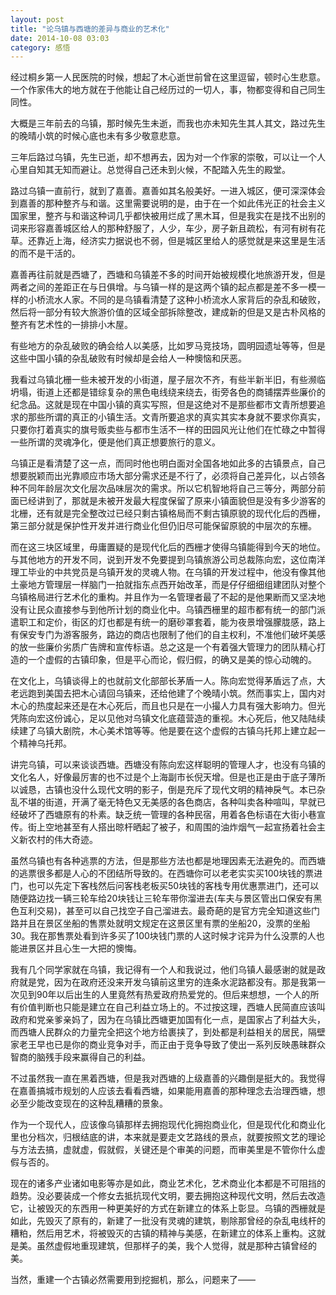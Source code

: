 ```yaml
---
layout: post
title: "论乌镇与西塘的差异与商业的艺术化"
date: 2014-10-08 03:03
category: 感悟
---
```


经过桐乡第一人民医院的时候，想起了木心逝世前曾在这里逗留，顿时心生悲意。一个作家伟大的地方就在于他能让自己经历过的一切人，事，物都变得和自己同生同性。

大概是三年前去的乌镇，那时候先生未逝，而我也亦未知先生其人其文，路过先生的晚晴小筑的时候心底也未有多少敬意悲意。

三年后路过乌镇，先生已逝，却不想再去，因为对一个作家的崇敬，可以让一个人心里自知其无知而避让。总觉得自己还未到火候，不配踏入先生的殿堂。

路过乌镇一直前行，就到了嘉善。嘉善如其名般美好。一进入城区，便可深深体会到嘉善的那种整齐与和谐。这里需要说明的是，由于在一个如此伟光正的社会主义国家里，整齐与和谐这种词几乎都快被用烂成了黑木耳，但是我实在是找不出别的词来形容嘉善城区给人的那种舒服了，人少，车少，房子新且疏松，有河有树有花草。还靠近上海，经济实力据说也不弱，但是城区里给人的感觉就是来这里是生活的而不是干活的。

嘉善再往前就是西塘了，西塘和乌镇差不多的时间开始被规模化地旅游开发，但是两者之间的差距正在与日俱增。与乌镇一样的是这两个镇的起点都是差不多一模一样的小桥流水人家。不同的是乌镇看清楚了这种小桥流水人家背后的杂乱和破败，然后将一部分有较大旅游价值的区域全部拆除整改，建成新的但是又是古朴风格的整齐有艺术性的一排排小木屋。

有些地方的杂乱破败的确会给人以美感，比如罗马竞技场，圆明园遗址等等，但是这些中国小镇的杂乱破败有时候却是会给人一种懊恼和厌恶。

我看过乌镇北栅一些未被开发的小街道，屋子层次不齐，有些半新半旧，有些濒临坍塌，街道上还都是错综复杂的黑色电线绕来绕去，街旁各色的商铺摆弄些廉价的纪念品。这就是现在中国小镇的真实写照，但是这绝对不是那些都市文青所想要追求的那些所谓的真正的小镇生活。文青所要追求的真实其实本身就不要求你真实，只要你打着真实的旗号贩卖些与都市生活不一样的田园风光让他们在忙碌之中暂得一些所谓的灵魂净化，便是他们真正想要旅行的意义。

乌镇正是看清楚了这一点，而同时他也明白面对全国各地如此多的古镇景点，自己想要脱颖而出光靠顺应市场大部分需求还是不行了，必须将自己差异化，以占领各种不同年龄层次文化层次品味层次的需求。所以它机智地将自己三等分，两部分前面已经讲到了，那就是未被开发最大程度保留了原来小镇面貌但是没有多少游客的北栅，还有就是完全整改过已经只剩古镇格局而不剩古镇原貌的现代化后的西栅，第三部分就是保护性开发并进行商业化但仍旧尽可能保留原貌的中层次的东栅。

而在这三块区域里，毋庸置疑的是现代化后的西栅才使得乌镇能得到今天的地位。与其他地方的开发不同，说到开发不免要提到乌镇旅游公司总裁陈向宏，这位南洋理工毕业的中共党员是乌镇开发的灵魂人物。在乌镇的开发过程中，他没有像其他土豪地方管理层一样脑门一拍就指东点西开始改革，而是仔仔细细组建团队对整个乌镇格局进行艺术化的重构。并且作为一名管理者最了不起的是他果断而又坚决地没有让民众直接参与到他所计划的商业化中。乌镇西栅里的超市都有统一的部门派遣职工和定价，街区的灯也都是有统一的磨砂罩套着，能为夜景增强朦胧感，路上有保安专门为游客服务，路边的商店也限制了他们的自主权利，不准他们破坏美感的放一些廉价劣质广告牌和宣传标语。总之这是一个有着强大管理力的团队精心打造的一个虚假的古镇印象，但是平心而论，假归假，的确又是美的惊心动魄的。

在文化上，乌镇谈得上的也就前文化部部长茅盾一人。陈向宏觉得茅盾远了点，大老远跑到美国去把木心请回乌镇来，还给他建了个晚晴小筑。然而事实上，国内对木心的热度起来还是在木心死后，而且也只是在一小撮人力具有强大影响力。但光凭陈向宏这份诚心，足以见他对乌镇文化底蕴营造的重视。木心死后，他又陆陆续续建了乌镇大剧院，木心美术馆等等。他是要在这个虚假的古镇乌托邦上建立起一个精神乌托邦。

讲完乌镇，可以来谈谈西塘。西塘没有陈向宏这样聪明的管理人才，也没有乌镇的文化名人，好像最厉害的也不过是个上海副市长倪天增。但是也正是由于底子薄所以诚恳，古镇也没什么现代文明的影子，倒是充斥了现代文明的精神戾气。本已杂乱不堪的街道，开满了毫无特色又无美感的各色商店，各种叫卖各种喧叫，早就已经破坏了西塘原有的朴素。缺乏统一管理的各种民宿，用着各色标语在大街小巷宣传。街上空地甚至有人搭出晾杆晒起了被子，和周围的油炸烟气一起宣扬着社会主义新农村的伟大奇迹。

虽然乌镇也有各种逃票的方法，但是那些方法也都是地理因素无法避免的。而西塘的逃票很多都是人心的不团结所导致的。在西塘你可以老老实实买100块钱的票进门，也可以先定下客栈然后问客栈老板买50块钱的客栈专用优惠票进门，还可以随便路边找一辆三轮车给20块钱让三轮车带你溜进去(车夫与景区管出口保安有黑色互利交易)，甚至可以自己找空子自己溜进去。最奇葩的是官方完全知道这些门路并且在景区坐船的售票处就明文规定在这景区里有票的坐船20，没票的坐船30。我在那售票处看到许多买了100块钱门票的人这时候才诧异为什么没票的人也能进景区并且心生一大把的懊悔。

我有几个同学家就在乌镇，我记得有一个人和我说过，他们乌镇人最感谢的就是政府就是党，因为在政府还没来开发乌镇前这里穷的连条水泥路都没有。那是我第一次见到90年以后出生的人里竟然有热爱政府热爱党的。但后来想想，一个人的所有价值判断也只能是建立在自己利益立场上的。不过按这理，西塘人民简直应该叫政府和党亲爹亲妈了，因为在乌镇比西塘更加国有化一点，是国家占了利益大头，而西塘人民群众的力量完全把这个地方给裹挟了，到处都是利益相关的居民，隔壁家老王早也已是你的商业竞争对手，而正由于竞争导致了使出一系列反映愚昧群众智商的脑残手段来赢得自己的利益。

不过虽然我一直在黑着西塘，但是我对西塘的上级嘉善的兴趣倒是挺大的。我觉得在嘉善搞城市规划的人应该去看看西塘，如果能用嘉善的那种理念去治理西塘，想必至少能改变现在的这种乱糟糟的景象。

作为一个现代人，应该像乌镇那样去拥抱现代化拥抱商业化，但是现代化和商业化里也分档次，归根结底的讲，本来就是要走文艺路线的景点，就要按照文艺的理论与方法去搞，虚就虚，假就假，关键还是个审美的问题，而审美里是不管你什么虚假与否的。

现在的诸多产业诸如电影等亦是如此，商业艺术化，艺术商业化本都是不可阻挡的趋势。没必要装成一个修女去抵抗现代文明，要去拥抱这种现代文明，然后去改造它，让被毁灭的东西用一种更美好的方式在新建立的体系上彰显。乌镇的西栅就是如此，先毁灭了原有的，新建了一批没有灵魂的建筑，剔除那曾经的杂乱电线杆的糟粕，然后用艺术，将被毁灭的古镇的精神与美感，在新建立的体系上重构。这就是美。虽然虚假地重现建筑，但那样子的美，我个人觉得，就是那种古镇曾经的美。

当然，重建一个古镇必然需要用到挖掘机，那么，问题来了——

